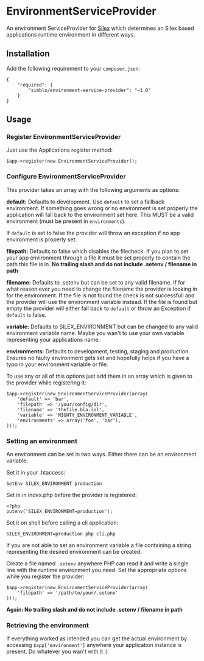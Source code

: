 # EnvironmentServiceProvider

An environment ServiceProvider for [Silex](http://silex.sensiolabs.org) which
determines an Silex based applications runtime environment in different ways.

## Installation

Add the following requirement to your `composer.json`:

    {
        "required": {
            "simblo/environment-service-provider": "~1.0"
        }
    }

## Usage

### Register EnvironmentServiceProvider

Just use the Applications register method:

    $app->register(new EnvironmentServiceProvider();

### Configure EnvironmentServiceProvider

This provider takes an array with the following arguments as options:

**default:**
Defaults to development. Use `default` to set a fallback environment. If
something goes wrong or no environment is set properly the application will fall
back to the environment set here. This MUST be a valid environment (must be
present in `environments`).

If `default` is set to false the provider will throw an exception if no app
environment is properly set.

**filepath:**
Defaults to false which disables the filecheck. If you plan to set your app
environment through a file it must be set properly to contain the path this
file is in. **No trailing slash and do not include .setenv / filename in path**

**filename:**
Defaults to .setenv but can be set to any valid filename. If for what reason
ever you need to change the filename the provider is looking in for the environment.
If the file is not found the check is not successfull and the provider will use
the environment variable instead. If the file is found but empty the provider will
either fall back to `default` or throw an Exception if `default` is false.

**variable:**
Defaults to SILEX_ENVIRONMENT but can be changed to any valid environment variable
name. Maybe you wan't to use your own variable representing your applications name.

**environments:**
Defaults to development, testing, staging and production. Ensures no faulty
environment gets set and hopefully helps if you have a typo in your environment
variable or file.

To use any or all of this options just add them in an array which is given to
the provider while registering it:

    $app->register(new EnvironmentServiceProvider(array(
        'default' => 'bar',
        'filepath' => '/your/config/dir',
        'filename' => 'thefile.bla.lol',
        'variable' => 'MIGHTY_ENVIRONMENT_VARIABLE',
        'environments' => array('foo', 'bar'),
    )));

### Setting an environment

An environment can be set in two ways. Either there can be an environment variable:

Set it in your .htaccess:

    SetEnv SILEX_ENVIRONMENT production

Set in in index.php before the provider is registered:

    <?php
    putenv('SILEX_ENVIRONMENT=production');

Set it on shell before calling a cli application:

    SILEX_ENVIRONMENT=production php cli.php

If you are not able to set an environment variable a file containing a string
representing the desired environment can be created.

Create a file named `.setenv` anywhere PHP can read it and write a single line
with the runtime environment you need. Set the appropriate options while you
register the provider:

    $app->register(new EnvironmentServiceProvider(array(
        'filepath' => '/path/to/your/.setenv'
    )));

**Again: No trailing slash and do not include .setenv / filename in path**

### Retrieving the environment

If everything worked as intended you can get the actual environment by accessing
`$app['environment']` anywhere your application instance is present. Do whatever
you wan't with it :)
